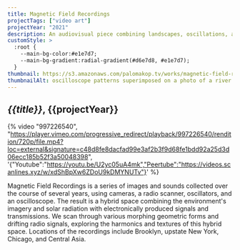 ```yaml
---
title: Magnetic Field Recordings
projectTags: ["video art"]
projectYear: "2021"
description: An audiovisual piece combining landscapes, oscillations, and radio waves
customStyle: >
  :root {
    --main-bg-color:#e1e7d7;
    --main-bg-gradient:radial-gradient(#d6e7d8, #e1e7d7);
  }
thumbnail: https://s3.amazonaws.com/palomakop.tv/works/magnetic-field-recordings/poster.jpg
thumbnailAlt: oscilloscope patterns superimposed on a photo of a river
---
```


## *{{title}}*, {{projectYear}}

{% video "997226540", "https://player.vimeo.com/progressive_redirect/playback/997226540/rendition/720p/file.mp4?loc=external&signature=c48d8fe8dacfad99e3af2b3f9d68fe1bdd92a25d3d06ecc185b52f3a50048398", '{"Youtube":"https://youtu.be/U2yc05uA4mk","Peertube":"https://videos.scanlines.xyz/w/xdShBpXw6ZDoU9kDMYNUTv"}' %}

Magnetic Field Recordings is a series of images and sounds collected over the course of several years, using cameras, a radio scanner, oscillators, and an oscilloscope. The result is a hybrid space combining the environment's imagery and solar radiation with electronically produced signals and transmissions. We scan through various morphing geometric forms and drifting radio signals, exploring the harmonics and textures of this hybrid space. Locations of the recordings include Brooklyn, upstate New York, Chicago, and Central Asia.
